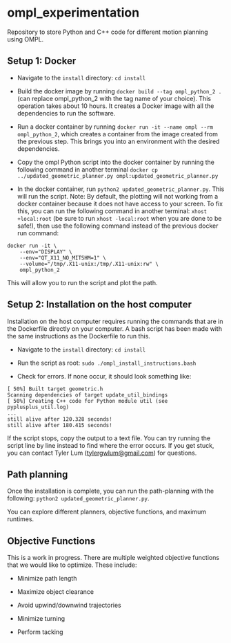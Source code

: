# ompl_experimentation
Repository to store Python and C++ code for different motion planning using OMPL.

## Setup 1: Docker

* Navigate to the `install` directory: `cd install`

* Build the docker image by running `docker build --tag ompl_python_2 .` (can replace ompl_python_2 with the tag name of your choice). This operation takes about 10 hours. It creates a Docker image with all the dependencies to run the software.

* Run a docker container by running `docker run -it --name ompl --rm ompl_python_2`, which creates a container from the image created from the previous step. This brings you into an environment with the desired dependencies.

* Copy the ompl Python script into the docker container by running the following command in another terminal `docker cp ../updated_geometric_planner.py ompl:updated_geometric_planner.py`

* In the docker container, run `python2 updated_geometric_planner.py`. This will run the script. Note: By default, the plotting will not working from a docker container because it does not have access to your screen. To fix this, you can run the following command in another terminal: `xhost +local:root` (be sure to run `xhost -local:root` when you are done to be safe!), then use the following command instead of the previous docker run command:

```
docker run -it \
    --env="DISPLAY" \
    --env="QT_X11_NO_MITSHM=1" \
    --volume="/tmp/.X11-unix:/tmp/.X11-unix:rw" \
    ompl_python_2
```

This will allow you to run the script and plot the path.

## Setup 2: Installation on the host computer

Installation on the host computer requires running the commands that are in the Dockerfile directly on your computer. A bash script has been made with the same instructions as the Dockerfile to run this.

* Navigate to the `install` directory: `cd install`

* Run the script as root: `sudo ./ompl_install_instructions.bash`

* Check for errors. If none occur, it should look something like:

```
[ 50%] Built target geometric.h
Scanning dependencies of target update_util_bindings
[ 50%] Creating C++ code for Python module util (see pyplusplus_util.log)
...
still alive after 120.328 seconds!
still alive after 180.415 seconds!
```

If the script stops, copy the output to a text file. You can try running the script line by line instead to find where the error occurs. If you get stuck, you can contact Tyler Lum (tylergwlum@gmail.com) for questions. 

## Path planning

Once the installation is complete, you can run the path-planning with the following: `python2 updated_geometric_planner.py`.

You can explore different planners, objective functions, and maximum runtimes.

## Objective Functions

This is a work in progress. There are multiple weighted objective functions that we would like to optimize. These include:

* Minimize path length

* Maximize object clearance

* Avoid upwind/downwind trajectories

* Minimize turning

* Perform tacking

